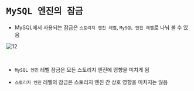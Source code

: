 # `MySQL 엔진의 잠금`

- MySQL에서 사용되는 잠금은 `스토리지 엔진 레벨`, `MySQL 엔진 레벨`로 나눠 볼 수 있음

![12](https://user-images.githubusercontent.com/45676906/119228542-70d85100-bb4e-11eb-9f2a-1bf449224b0a.png)

<br>

- `MySQL 엔진` 레벨 잠금은 모든 스토리지 엔진에 영향을 미치게 됨

- `스토리지 엔진` 레벨의 잠금은 스토리지 엔진 간 상호 영향을 미치지는 않음

<br>

